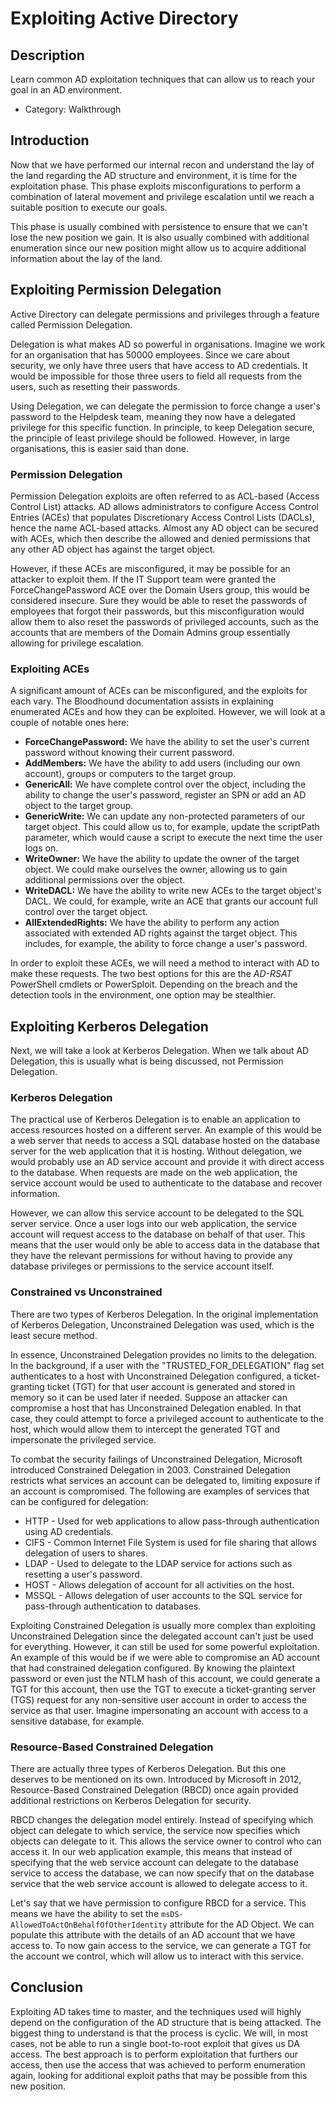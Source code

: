 # Exploiting Active Directory

## Description

Learn common AD exploitation techniques that can allow us to reach your goal in an AD environment.
* Category: Walkthrough

## Introduction

Now that we have performed our internal recon and understand the lay of the land regarding the AD structure and environment, it is time for the exploitation phase. This phase exploits misconfigurations to perform a combination of lateral movement and privilege escalation until we reach a suitable position to execute our goals.

This phase is usually combined with persistence to ensure that we can't lose the new position we gain. It is also usually combined with additional enumeration since our new position might allow us to acquire additional information about the lay of the land.

## Exploiting Permission Delegation

Active Directory can delegate permissions and privileges through a feature called Permission Delegation.

Delegation is what makes AD so powerful in organisations. Imagine we work for an organisation that has 50000 employees. Since we care about security, we only have three users that have access to AD credentials. It would be impossible for those three users to field all requests from the users, such as resetting their passwords.

Using Delegation, we can delegate the permission to force change a user's password to the Helpdesk team, meaning they now have a delegated privilege for this specific function. In principle, to keep Delegation secure, the principle of least privilege should be followed. However, in large organisations, this is easier said than done.

### Permission Delegation

Permission Delegation exploits are often referred to as ACL-based (Access Control List) attacks. AD allows administrators to configure Access Control Entries (ACEs) that populates Discretionary Access Control Lists (DACLs), hence the name ACL-based attacks. Almost any AD object can be secured with ACEs, which then describe the allowed and denied permissions that any other AD object has against the target object.

However, if these ACEs are misconfigured, it may be possible for an attacker to exploit them. If the IT Support team were granted the ForceChangePassword ACE over the Domain Users group, this would be considered insecure. Sure they would be able to reset the passwords of employees that forgot their passwords, but this misconfiguration would allow them to also reset the passwords of privileged accounts, such as the accounts that are members of the Domain Admins group essentially allowing for privilege escalation.

### Exploiting ACEs

A significant amount of ACEs can be misconfigured, and the exploits for each vary. The Bloodhound documentation assists in explaining enumerated ACEs and how they can be exploited. However, we will look at a couple of notable ones here:
* **ForceChangePassword:** We have the ability to set the user's current password without knowing their current password.
* **AddMembers:** We have the ability to add users (including our own account), groups or computers to the target group.
* **GenericAll:** We have complete control over the object, including the ability to change the user's password, register an SPN or add an AD object to the target group.
* **GenericWrite:** We can update any non-protected parameters of our target object. This could allow us to, for example, update the scriptPath parameter, which would cause a script to execute the next time the user logs on.
* **WriteOwner:** We have the ability to update the owner of the target object. We could make ourselves the owner, allowing us to gain additional permissions over the object.
* **WriteDACL:** We have the ability to write new ACEs to the target object's DACL. We could, for example, write an ACE that grants our account full control over the target object.
* **AllExtendedRights:** We have the ability to perform any action associated with extended AD rights against the target object. This includes, for example, the ability to force change a user's password.

In order to exploit these ACEs, we will need a method to interact with AD to make these requests. The two best options for this are the *AD-RSAT* PowerShell cmdlets or PowerSploit. Depending on the breach and the detection tools in the environment, one option may be stealthier.

## Exploiting Kerberos Delegation

Next, we will take a look at Kerberos Delegation. When we talk about AD Delegation, this is usually what is being discussed, not Permission Delegation.

### Kerberos Delegation

The practical use of Kerberos Delegation is to enable an application to access resources hosted on a different server. An example of this would be a web server that needs to access a SQL database hosted on the database server for the web application that it is hosting. Without delegation, we would probably use an AD service account and provide it with direct access to the database. When requests are made on the web application, the service account would be used to authenticate to the database and recover information.

However, we can allow this service account to be delegated to the SQL server service. Once a user logs into our web application, the service account will request access to the database on behalf of that user. This means that the user would only be able to access data in the database that they have the relevant permissions for without having to provide any database privileges or permissions to the service account itself.

### Constrained vs Unconstrained

There are two types of Kerberos Delegation. In the original implementation of Kerberos Delegation, Unconstrained Delegation was used, which is the least secure method.

In essence, Unconstrained Delegation provides no limits to the delegation. In the background, if a user with the "TRUSTED_FOR_DELEGATION" flag set authenticates to a host with Unconstrained Delegation configured, a ticket-granting ticket (TGT) for that user account is generated and stored in memory so it can be used later if needed. Suppose an attacker can compromise a host that has Unconstrained Delegation enabled. In that case, they could attempt to force a privileged account to authenticate to the host, which would allow them to intercept the generated TGT and impersonate the privileged service.

To combat the security failings of Unconstrained Delegation, Microsoft introduced Constrained Delegation in 2003. Constrained Delegation restricts what services an account can be delegated to, limiting exposure if an account is compromised. The following are examples of services that can be configured for delegation:
* HTTP - Used for web applications to allow pass-through authentication using AD credentials.
* CIFS - Common Internet File System is used for file sharing that allows delegation of users to shares.
* LDAP - Used to delegate to the LDAP service for actions such as resetting a user's password.
* HOST - Allows delegation of account for all activities on the host.
* MSSQL - Allows delegation of user accounts to the SQL service for pass-through authentication to databases.

Exploiting Constrained Delegation is usually more complex than exploiting Unconstrained Delegation since the delegated account can't just be used for everything. However, it can still be used for some powerful exploitation. An example of this would be if we were able to compromise an AD account that had constrained delegation configured. By knowing the plaintext password or even just the NTLM hash of this account, we could generate a TGT for this account, then use the TGT to execute a ticket-granting server (TGS) request for any non-sensitive user account in order to access the service as that user. Imagine impersonating an account with access to a sensitive database, for example.

### Resource-Based Constrained Delegation

There are actually three types of Kerberos Delegation. But this one deserves to be mentioned on its own. Introduced by Microsoft in 2012, Resource-Based Constrained Delegation (RBCD) once again provided additional restrictions on Kerberos Delegation for security.

RBCD changes the delegation model entirely. Instead of specifying which object can delegate to which service, the service now specifies which objects can delegate to it. This allows the service owner to control who can access it. In our web application example, this means that instead of specifying that the web service account can delegate to the database service to access the database, we can now specify that on the database service that the web service account is allowed to delegate access to it.

Let's say that we have permission to configure RBCD for a service. This means we have the ability to set the `msDS-AllowedToActOnBehalfOfOtherIdentity` attribute for the AD Object. We can populate this attribute with the details of an AD account that we have access to. To now gain access to the service, we can generate a TGT for the account we control, which will allow us to interact with this service.

## Conclusion

Exploiting AD takes time to master, and the techniques used will highly depend on the configuration of the AD structure that is being attacked. The biggest thing to understand is that the process is cyclic. We will, in most cases, not be able to run a single boot-to-root exploit that gives us DA access. The best approach is to perform exploitation that furthers our access, then use the access that was achieved to perform enumeration again, looking for additional exploit paths that may be possible from this new position.